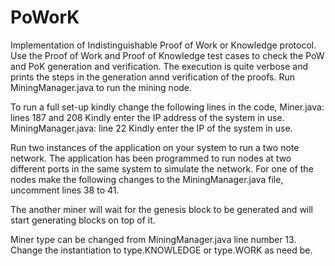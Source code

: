 # PoWorK
Implementation of Indistinguishable Proof of Work or Knowledge protocol.
Use the Proof of Work and Proof of Knowledge test cases to check the PoW and PoK generation and verification. The execution is quite verbose and prints the steps in the generation annd verification of the proofs. Run MiningManager.java to run the mining node.

To run a full set-up kindly change the following lines in the code,
Miner.java: lines 187 and 208
	Kindly enter the IP address of the system in use.
MiningManager.java: line 22
	Kindly enter the IP of the system in use.


Run two instances of the application on your system to run a two note network. The application has been programmed to run nodes at two different ports in the same system to simulate the network.
For one of the nodes make the following changes to the MiningManager.java file,
	uncomment lines 38 to 41.

The another miner will wait for the genesis block to be generated and will start generating blocks on top of it.


Miner type can be changed from MiningManager.java line number 13.
	Change the instantiation to type.KNOWLEDGE or type.WORK as need be.
